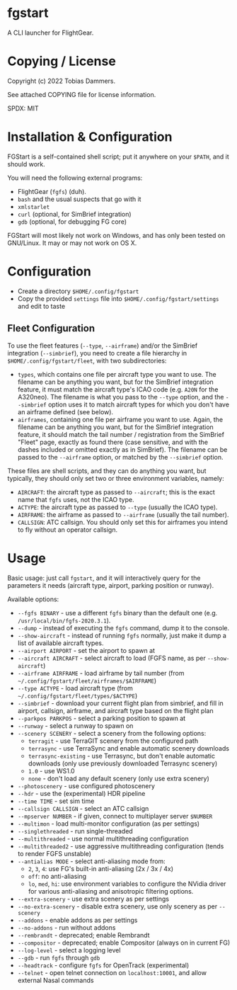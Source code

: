 # fgstart

A CLI launcher for FlightGear.

# Copying / License

Copyright (c) 2022 Tobias Dammers.

See attached COPYING file for license information.

SPDX: MIT

# Installation & Configuration

FGStart is a self-contained shell script; put it anywhere on your `$PATH`, and
it should work.

You will need the following external programs:

- FlightGear (`fgfs`) (duh).
- `bash` and the usual suspects that go with it
- `xmlstarlet`
- `curl` (optional, for SimBrief integration)
- `gdb` (optional, for debugging FG core)

FGStart will most likely not work on Windows, and has only been tested on
GNU/Linux. It may or may not work on OS X.

# Configuration

- Create a directory `$HOME/.config/fgstart`
- Copy the provided `settings` file into `$HOME/.config/fgstart/settings` and
  edit to taste

## Fleet Configuration
To use the fleet features (`--type`, `--airframe`) and/or the SimBrief
integration (`--simbrief`), you need to create a file hierarchy in
`$HOME/.config/fgstart/fleet`, with two subdirectories:

- `types`, which contains one file per aircraft type you want to use. The
  filename can be anything you want, but for the SimBrief integration feature,
  it must match the aircraft type's ICAO code (e.g. `A20N` for the A320neo).
  The filename is what you pass to the `--type` option, and the `--simbrief`
  option uses it to match aircraft types for which you don't have an airframe
  defined (see below).
- `airframes`, containing one file per airframe you want to use. Again, the
  filename can be anything you want, but for the SimBrief integration feature,
  it should match the tail number / registration from the SimBrief "Fleet"
  page, exactly as found there (case sensitive, and with the dashes included or
  omitted exactly as in SimBrief). The filename can be passed to the
  `--airframe` option, or matched by the `--simbrief` option.

These files are shell scripts, and they can do anything you want, but
typically, they should only set two or three environment variables, namely:

- `AIRCRAFT`: the aircraft type as passed to `--aircraft`; this is the exact
  name that `fgfs` uses, not the ICAO type.
- `ACTYPE`: the aircraft type as passed to `--type` (usually the ICAO type).
- `AIRFRAME`: the airframe as passed to `--airframe` (usually the tail number).
- `CALLSIGN`: ATC callsign. You should only set this for airframes you intend
  to fly without an operator callsign.

# Usage

Basic usage: just call `fgstart`, and it will interactively query for the
parameters it needs (aircraft type, airport, parking position or runway).

Available options:

- `--fgfs BINARY` - use a different `fgfs` binary than the default one (e.g.
  `/usr/local/bin/fgfs-2020.3.1`).
- `--dump` - instead of executing the `fgfs` command, dump it to the console.
- `--show-aircraft` - instead of running `fgfs` normally, just make it dump
  a list of available aircraft types.
- `--airport AIRPORT` - set the airport to spawn at
- `--aircraft AIRCRAFT` - select aircraft to load (FGFS name, as per `--show-aircraft`)
- `--airframe AIRFRAME` - load airframe by tail number (from
  `~/.config/fgstart/fleet/airframes/$AIRFRAME`)
- `--type ACTYPE` - load aircraft type (from
  `~/.config/fgstart/fleet/types/$ACTYPE`)
- `--simbrief` - download your current flight plan from simbrief, and fill in
  airport, callsign, airframe, and aircraft type based on the flight plan
- `--parkpos PARKPOS` - select a parking position to spawn at
- `--runway` - select a runway to spawn on
- `--scenery SCENERY` - select a scenery from the following options:
  - `terragit` - use TerraGIT scenery from the configured path
  - `terrasync` - use TerraSync and enable automatic scenery downloads
  - `terrasync-existing` - use Terrasync, but don't enable automatic downloads
    (only use previously downloaded Terrasync scenery)
  - `1.0` - use WS1.0
  - `none` - don't load any default scenery (only use extra scenery)
- `--photoscenery` - use configured photoscenery
- `--hdr` - use the (experimental) HDR pipeline
- `--time TIME` - set sim time
- `--callsign CALLSIGN` - select an ATC callsign
- `--mpserver NUMBER` - if given, connect to multiplayer server `$NUMBER`
- `--multimon` - load multi-monitor configuration (as per settings)
- `--singlethreaded` - run single-threaded
- `--multithreaded` - use normal multithreading configuration
- `--multithreaded2` - use aggressive multithreading configuration (tends to
  render FGFS unstable)
- `--antialias MODE` - select anti-aliasing mode from:
  - `2`, `3`, `4`: use FG's built-in anti-aliasing (2x / 3x / 4x)
  - `off`: no anti-aliasing
  - `lo`, `med`, `hi`: use environment variables to configure the NVidia driver
    for various anti-aliasing and anisotropic filtering options.
- `--extra-scenery` - use extra scenery as per settings
- `--no-extra-scenery` - disable extra scenery, use only scenery as per
  `--scenery`
- `--addons` - enable addons as per settings
- `--no-addons` - run without addons
- `--rembrandt` - deprecated; enable Rembrandt
- `--compositor` - deprecated; enable Compositor (always on in current FG)
- `--log-level` - select a logging level
- `--gdb` - run `fgfs` through `gdb`
- `--headtrack` - configure `fgfs` for OpenTrack (experimental)
- `--telnet` - open telnet connection on `localhost:10001`, and allow external
  Nasal commands
